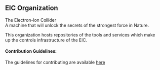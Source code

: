 ## EIC Organization

The Electron-Ion Collider  
A machine that will unlock the secrets of the strongest force in Nature. 

This organization hosts repositories of the tools and services which make up the controls infrastructure of the EIC.

#### Contribution Guidelines:

The guidelines for contributing are available [here](https://eic.readthedocs.io/en/latest/eic-development-guidelines/git.html)

<!--

**Here are some ideas to get you started:**

🙋‍♀️ A short introduction - what is your organization all about?
🌈 Contribution guidelines - how can the community get involved?
👩‍💻 Useful resources - where can the community find your docs? Is there anything else the community should know?
🍿 Fun facts - what does your team eat for breakfast?
🧙 Remember, you can do mighty things with the power of [Markdown](https://docs.github.com/github/writing-on-github/getting-started-with-writing-and-formatting-on-github/basic-writing-and-formatting-syntax)
-->
